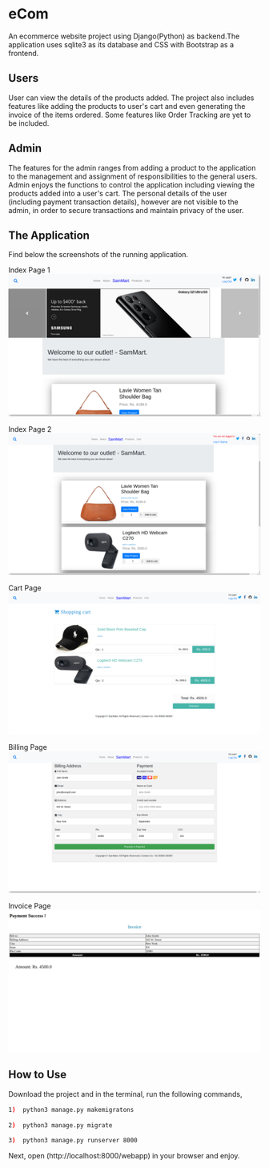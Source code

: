 # eCom

An ecommerce website project using Django(Python) as backend.The application uses sqlite3 as its database and CSS with Bootstrap as a frontend.

## Users
User can view the details of the products added. The project also includes features like adding the products to user's cart and even generating the invoice of the items ordered. 
Some features like Order Tracking are yet to be included.

## Admin
The features for the admin ranges from adding a product to the application to the management and assignment of responsibilities to the general users. Admin enjoys the functions to control the application including viewing the products added into a user's cart.
The personal details of the user (including payment transaction details), however are not visible to the admin, in order to secure transactions and maintain privacy of the user. 

## The Application
Find below the screenshots of the running application.

Index Page 1
![](Screenshots/Index.png)

Index Page 2
![](Screenshots/IndexPage.png)

Cart Page
![](Screenshots/Cart.png)

Billing Page
![](Screenshots/Billing.png)

Invoice Page
![](Screenshots/Invoice.png)



## How to Use
Download the project and in the terminal, run the following commands, 

```bash
1)  python3 manage.py makemigratons
```

```bash
2)  python3 manage.py migrate
```

```bash
3)  python3 manage.py runserver 8000
```
Next, open (http://localhost:8000/webapp) in your browser and enjoy.
